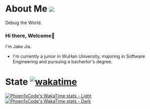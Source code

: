 # About Me ![](https://komarev.com/ghpvc/?username=Phoen1xCode&color=blueviolet&abbreviated=true)
Debug the World.
### Hi there, Welcome👋
I'm Jake Jia.
- I'm currently a junior in WuHan University, majoring in Software Engineering and pursuing a bacherlor's degree.

# State [![wakatime](https://wakatime.com/badge/user/018b69cb-8b7f-4040-b110-660a2e54ab60.svg)](https://wakatime.com/@Phoen1xCode)
[![Phoen1xCode's WakaTime stats - Light](https://github-readme-stats.vercel.app/api/wakatime?username=Phoen1xCode&layout=compact&theme=default#gh-light-mode-only)](https://github.com/anuraghazra/github-readme-stats#gh-light-mode-only)
[![Phoen1xCode's WakaTime stats - Dark](https://github-readme-stats.vercel.app/api/wakatime?username=Phoen1xCode&layout=compact&theme=dark#gh-dark-mode-only)](https://github.com/anuraghazra/github-readme-stats#gh-dark-mode-only)

<!--
**Phoen1xCode/Phoen1xCode** is a ✨ _special_ ✨ repository because its `README.md` (this file) appears on your GitHub profile.

Here are some ideas to get you started:

- 🔭 I’m currently working on ...
- 🌱 I’m currently learning ...
- 👯 I’m looking to collaborate on ...
- 🤔 I’m looking for help with ...
- 💬 Ask me about ...
- : ...# 📫 How to reach me
- 😄 Pronouns: ...
- ⚡ Fun fact: ...
-->
